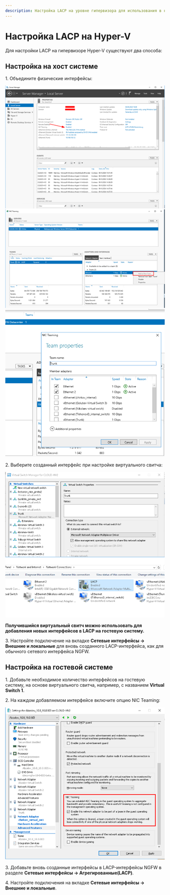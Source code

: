 ```yaml
---
description: Настройка LACP на уровне гипервизора для использования в качестве одного сетевого интерфейса NGFW.
---
```


# Настройка LACP на Hyper-V

Для настройки LACP на гипервизоре Hyper-V существуют два способа:

## Настройка на хост системе

1\. Объедините физические интерфейсы:

![](../../../_images/lacp-hyperv1.png)
![](../../../_images/lacp-hyperv2.png)
![](../../../_images/lacp-hyperv3.png)

2\. Выберите созданный интерфейс при настройке виртуального свитча:

![](../../../_images/lacp-hyperv4.png)

**Получившийся виртуальный свитч можно использовать для добавления новых интерфейсов в LACP на гостевую систему.**

3\. Настройте подключение на вкладке **Сетевые интерфейсы -> Внешние и локальные** для вновь созданного LACP-интерфейса, как для обычного сетевого интерфейса NGFW.

## Настройка на гостевой системе

1\. Добавьте необходимое количество интерфейсов на гостевую систему, на основе виртуального свитча, например, с названием **Virtual Switch 1**.

2\. На каждом добавляемом интерфейсе включите опцию NIC Teaming:

![](../../../_images/lacp-hyperv5.png)

3\. Добавьте вновь созданные интерфейсы в LACP-интерфейсы NGFW в разделе **Сетевые интерфейсы -> Агрегированные(LACP)**.

4\. Настройте подключения на вкладке **Сетевые интерфейсы -> Внешние и локальные**.